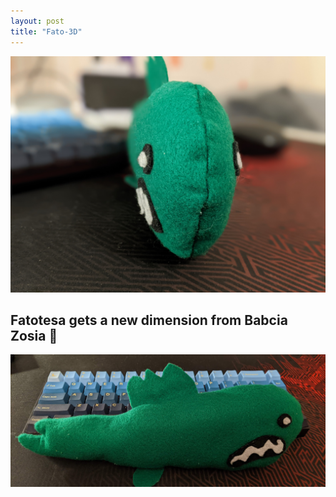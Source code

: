 ```yaml
---
layout: post
title: "Fato-3D"
---
```


![Fato-3D](/assets/images/fato-3d-1.jpg "Fato-3D")

## Fatotesa gets a new dimension from Babcia Zosia 💖

![Fato-3D](/assets/images/fato-3d-2.jpg "Fato-3D")
